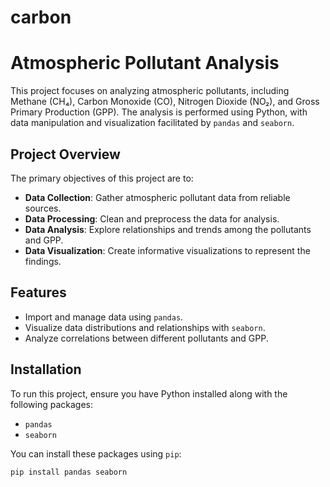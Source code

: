 # carbon
# Atmospheric Pollutant Analysis

This project focuses on analyzing atmospheric pollutants, including Methane (CH₄), Carbon Monoxide (CO), Nitrogen Dioxide (NO₂), and Gross Primary Production (GPP). The analysis is performed using Python, with data manipulation and visualization facilitated by `pandas` and `seaborn`.

## Project Overview

The primary objectives of this project are to:

- **Data Collection**: Gather atmospheric pollutant data from reliable sources.
- **Data Processing**: Clean and preprocess the data for analysis.
- **Data Analysis**: Explore relationships and trends among the pollutants and GPP.
- **Data Visualization**: Create informative visualizations to represent the findings.

## Features

- Import and manage data using `pandas`.
- Visualize data distributions and relationships with `seaborn`.
- Analyze correlations between different pollutants and GPP.

## Installation

To run this project, ensure you have Python installed along with the following packages:

- `pandas`
- `seaborn`

You can install these packages using `pip`:

```bash
pip install pandas seaborn

